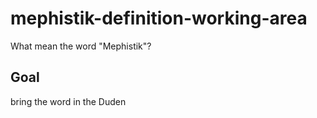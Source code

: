 # mephistik-definition-working-area
What mean the word "Mephistik"?

## Goal
bring the word in the Duden
